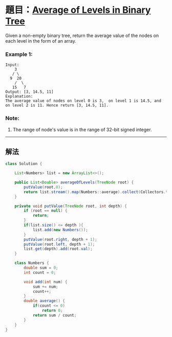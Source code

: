 # 題目：[Average of Levels in Binary Tree](https://leetcode.com/problems/average-of-levels-in-binary-tree)

Given a non-empty binary tree, return the average value of the nodes on each level in the form of an array.

### **Example 1:**

```
Input:
    3
   / \
  9  20
    /  \
   15   7
Output: [3, 14.5, 11]
Explanation:
The average value of nodes on level 0 is 3,  on level 1 is 14.5, and on level 2 is 11. Hence return [3, 14.5, 11].
```

### **Note:**

1. The range of node's value is in the range of 32-bit signed integer.

---

## 解法

```java
class Solution {

    List<Numbers> list = new ArrayList<>();

    public List<Double> averageOfLevels(TreeNode root) {
        putValue(root,0);
        return list.stream().map(Numbers::average).collect(Collectors.toList());//.filter(n -> n > 0)
    }

    private void putValue(TreeNode root, int depth) {
        if (root == null) {
            return;
        }
        if(list.size() <= depth ){
            list.add(new Numbers());
        }
        putValue(root.right, depth + 1);
        putValue(root.left, depth + 1);
        list.get(depth).add(root.val);
    }

    class Numbers {
        double sum = 0;
        int count = 0;

        void add(int num) {
            sum += num;
            count++;
        }
        double average() {
            if(count <= 0)
                return 0;
            return sum / count;
        }
    }
}
```
